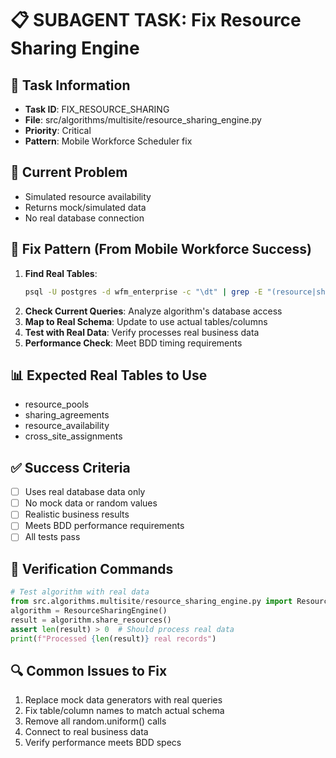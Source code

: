 # 📋 SUBAGENT TASK: Fix Resource Sharing Engine

## 🎯 Task Information
- **Task ID**: FIX_RESOURCE_SHARING
- **File**: src/algorithms/multisite/resource_sharing_engine.py
- **Priority**: Critical
- **Pattern**: Mobile Workforce Scheduler fix

## 🚨 Current Problem
- Simulated resource availability
- Returns mock/simulated data
- No real database connection

## 🔧 Fix Pattern (From Mobile Workforce Success)
1. **Find Real Tables**: 
   ```bash
   psql -U postgres -d wfm_enterprise -c "\dt" | grep -E "(resource|sharing|pool|allocation)"
   ```
2. **Check Current Queries**: Analyze algorithm's database access
3. **Map to Real Schema**: Update to use actual tables/columns
4. **Test with Real Data**: Verify processes real business data
5. **Performance Check**: Meet BDD timing requirements

## 📊 Expected Real Tables to Use
- resource_pools
- sharing_agreements
- resource_availability
- cross_site_assignments

## ✅ Success Criteria
- [ ] Uses real database data only
- [ ] No mock data or random values
- [ ] Realistic business results
- [ ] Meets BDD performance requirements
- [ ] All tests pass

## 🧪 Verification Commands
```python
# Test algorithm with real data
from src.algorithms.multisite/resource_sharing_engine.py import ResourceSharingEngine
algorithm = ResourceSharingEngine()
result = algorithm.share_resources()
assert len(result) > 0  # Should process real data
print(f"Processed {len(result)} real records")
```

## 🔍 Common Issues to Fix
1. Replace mock data generators with real queries
2. Fix table/column names to match actual schema
3. Remove all random.uniform() calls
4. Connect to real business data
5. Verify performance meets BDD specs
